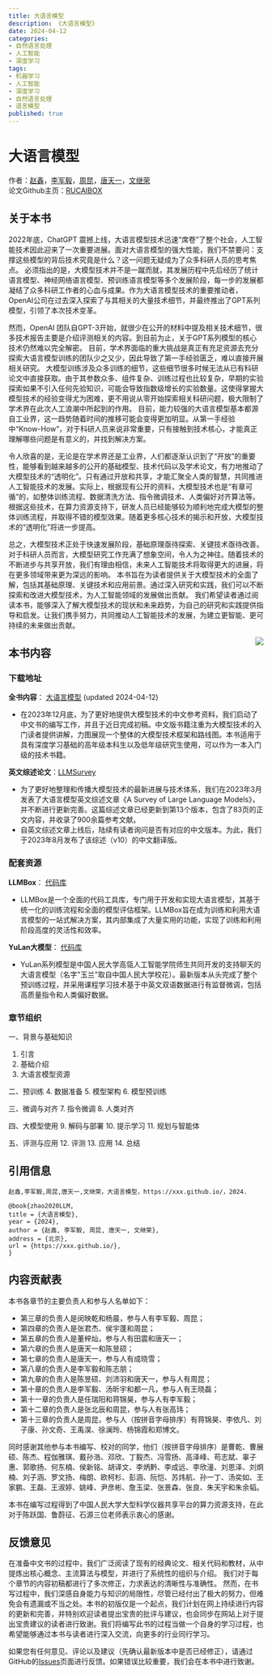 ```yaml
---
title: 大语言模型
description: 《大语言模型》
date: 2024-04-12
categories:
- 自然语言处理
- 人工智能
- 深度学习
tags:
- 机器学习
- 人工智能
- 深度学习
- 自然语言处理
- 语言模型
published: true
---
```

# 大语言模型
作者：[赵鑫](<http://aibox.ruc.edu.cn/>)，[李军毅](<https://lijunyi.tech/>)，[周昆](<https://lancelot39.github.io/>)，[唐天一](<https://steventang1998.github.io/>)，[文继荣](<https://gsai.ruc.edu.cn/jrwen>)  
论文Github主页：[RUCAIBOX](https://github.com/RUCAIBox/LLMSurvey)
## 关于本书

2022年底，ChatGPT 震撼上线，大语言模型技术迅速“席卷”了整个社会，人工智能技术因此迎来了一次重要进展。面对大语言模型的强大性能，我们不禁要问：支撑这些模型的背后技术究竟是什么？这一问题无疑成为了众多科研人员的思考焦点。
必须指出的是，大模型技术并不是一蹴而就，其发展历程中先后经历了统计语言模型、神经网络语言模型、预训练语言模型等多个发展阶段，每一步的发展都凝结了众多科研工作者的心血与成果。作为大语言模型技术的重要推动者，OpenAI公司在过去深入探索了与其相关的大量技术细节，并最终推出了GPT系列模型，引领了本次技术变革。

然而，OpenAI 团队自GPT-3开始，就很少在公开的材料中提及相关技术细节，很多技术报告主要是介绍评测相关的内容。到目前为止，关于GPT系列模型的核心技术仍然难以完全解密。
目前，学术界面临的重大挑战是真正有充足资源去充分探索大语言模型训练的团队少之又少，因此导致了第一手经验匮乏，难以直接开展相关研究。
大模型训练涉及众多训练的细节，这些细节很多时候无法从已有科研论文中直接获取。由于其参数众多、组件复杂、训练过程也比较复杂，早期的实验探索如果不引入任何先验知识，可能会导致指数级增长的实验数量。这使得掌握大模型技术的经验变得尤为困难，更不用说从零开始探索相关科研问题，极大限制了学术界在此次人工浪潮中所起到的作用。
目前，能力较强的大语言模型基本都源自工业界，这一趋势随着时间的推移可能会变得更加明显。从第一手经验中“Know-How”，对于科研人员来说非常重要，只有接触到技术核心，才能真正理解哪些问题是有意义的，并找到解决方案。

令人欣喜的是，无论是在学术界还是工业界，人们都逐渐认识到了“开放”的重要性，能够看到越来越多的公开的基础模型、技术代码以及学术论文，有力地推动了大模型技术的“透明化”。只有通过开放和共享，才能汇聚全人类的智慧，共同推进人工智能技术的发展。实际上，根据现有公开的资料，大模型技术也是“有章可循”的，如整体训练流程、数据清洗方法、指令微调技术、人类偏好对齐算法等。根据这些技术，在算力资源支持下，研发人员已经能够较为顺利地完成大模型的整体训练流程，并取得不错的模型效果。随着更多核心技术的揭示和开放，大模型技术的“透明化”将进一步提高。

总之，大模型技术正处于快速发展阶段，基础原理亟待探索、关键技术亟待改善。对于科研人员而言，大模型研究工作充满了想象空间，令人为之神往。随着技术的不断进步与共享开放，我们有理由相信，未来人工智能技术将取得更大的进展，将在更多领域带来更为深远的影响。
本书旨在为读者提供关于大模型技术的全面了解，包括其基础原理、关键技术和应用前景。通过深入研究和实践，我们可以不断探索和改进大模型技术，为人工智能领域的发展做出贡献。
我们希望读者通过阅读本书，能够深入了解大模型技术的现状和未来趋势，为自己的研究和实践提供指导和启发。让我们携手努力，共同推动人工智能技术的发展，为建立更智能、更可持续的未来做出贡献。

<img style="float: right;margin-left: auto;  margin-right: auto;" src="nndl2.jpg">

## 本书内容

### 下载地址
**全书内容**： [大语言模型](xxx.pdf) (updated 2024-04-12)  
- 在2023年12月底，为了更好地提供大模型技术的中文参考资料，我们启动了中文书的编写工作，并且于近日完成初稿。中文版书籍注重为大模型技术的入门读者提供讲解，力图展现一个整体的大模型技术框架和路线图。本书适用于具有深度学习基础的高年级本科生以及低年级研究生使用，可以作为一本入门级的技术书籍。

**英文综述论文**：[LLMSurvey](https://arxiv.org/abs/2303.18223)
- 为了更好地整理和传播大模型技术的最新进展与技术体系，我们在2023年3月发表了大语言模型英文综述文章《A Survey of Large Language Models》，并不断进行更新完善。这篇综述文章已经更新到第13个版本，包含了83页的正文内容，并收录了900余篇参考文献。
- 自英文综述文章上线后，陆续有读者询问是否有对应的中文版本。为此，我们于2023年8月发布了该综述（v10）的中文翻译版。
### 配套资源
**LLMBox**： [代码库](https://github.com/RUCAIBox/LLMBox)  
- LLMBox是一个全面的代码工具库，专门用于开发和实现大语言模型，其基于统一化的训练流程和全面的模型评估框架。LLMBox旨在成为训练和利用大语言模型的一站式解决方案，其内部集成了大量实用的功能，实现了训练和利用阶段高度的灵活性和效率。

**YuLan大模型**： [代码库](https://github.com/RUC-GSAI/YuLan-Chat)  
- YuLan系列模型是中国人民大学高瓴人工智能学院师生共同开发的支持聊天的大语言模型（名字"玉兰"取自中国人民大学校花）。最新版本从头完成了整个预训练过程，并采用课程学习技术基于中英文双语数据进行有监督微调，包括高质量指令和人类偏好数据。

### 章节组织
一、背景与基础知识
1. 引言
2. 基础介绍
3. 大语言模型资源

二、预训练 
4. 数据准备
5. 模型架构
6. 模型预训练

三、微调与对齐
7. 指令微调
8. 人类对齐

四、大模型使用
9. 解码与部署
10. 提示学习
11. 规划与智能体

五、评测与应用
12. 评测
13. 应用
14. 总结


## 引用信息

```
赵鑫,李军毅,周昆,唐天一,文继荣，大语言模型，https://xxx.github.io/，2024.
```



```
@book{zhao2020LLM,
title = {大语言模型},
year = {2024},
author = {赵鑫, 李军毅, 周昆, 唐天一, 文继荣},
address = {北京},
url = {https://xxx.github.io/},
}
```

## 内容贡献表

本书各章节的主要负责人和参与人名单如下：

- 第三章的负责人是闵映乾和杨晨，参与人有李军毅、周昆； 
- 第四章的负责人是张君杰、侯宇蓬和周昆； 
- 第五章的负责人是董梓灿，参与人有田震和唐天一；
- 第六章的负责人是唐天一和陈昱硕；
- 第七章的负责人是唐天一，参与人有成晓雪；
- 第八章的负责人是李军毅和陈志朋；
- 第九章的负责人是陈昱硕、刘沛羽和唐天一，参与人有周昆；
- 第十章的负责人是李军毅、汤昕宇和都一凡，参与人有王晓磊；
- 第十一章的负责人是任瑞阳和蒋锦昊，参与人有李军毅；
- 第十二章的负责人是张北辰和周昆，参与人有张高玮；
- 第十三章的负责人是周昆，参与人（按拼音字母排序）有蒋锦昊、李依凡、刘子康、孙文奇、王禹淏、徐澜玲、杨锦霞和郑博文。

同时感谢其他参与本书编写、校对的同学，他们（按拼音字母排序）是曹乾、曹展硕、陈杰、程伽雅琪、戴孙浩、邓欣、丁毅杰、冯雪扬、高泽峰、苟志斌、辜子惠、郭歌扬、何东楠、侯新铭、胡译文、李炳黔、李成远、李欣潼、刘恩泽、刘炯楠、刘子涵、罗文扬、梅朗、欧柯杉、彭涵、阮恺、苏炜航、孙一丁、汤奕如、王家鹏、王磊、王淑婷、姚峰、尹彦彬、詹玉梁、张景森、张良、朱天宇和朱余韬。

本书在编写过程得到了中国人民大学大型科学仪器共享平台的算力资源支持，在此对于陈跃国、鲁蔚征、石源三位老师表示衷心的感谢。


## 反馈意见
在准备中文书的过程中，我们广泛阅读了现有的经典论文、相关代码和教材，从中提炼出核心概念、主流算法与模型，并进行了系统性的组织与介绍。
我们对于每个章节的内容初稿都进行了多次修正，力求表达的清晰性与准确性。
然而，在书写过程中，我们深感自身能力与知识的局限性，尽管已经付出了极大的努力，但难免会有遗漏或不当之处。本书的初版仅是一个起点，我们计划在网上持续进行内容的更新和完善，并特别欢迎读者提出宝贵的批评与建议，也会同步在网站上对于提出宝贵建议的读者进行致谢。我们将编写此书的过程当做一个自身的学习过程，也希望能够通过本书与读者进行深入交流，向更多的行业同行学习。

如果您有任何意见、评论以及建议（先确认最新版本中是否已经修正），请通过GitHub的[Issues](https://github.com/nndl/nndl.github.io/issues)页面进行反馈。如果错误比较重要，我们会在本书中进行致谢。

